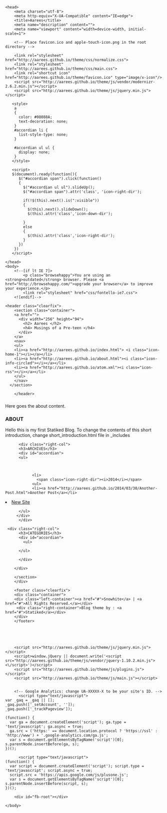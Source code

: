 <!DOCTYPE html>
<!--[if lt IE 7]>      <html class="no-js lt-ie9 lt-ie8 lt-ie7"> <![endif]-->
<!--[if IE 7]>         <html class="no-js lt-ie9 lt-ie8"> <![endif]-->
<!--[if IE 8]>         <html class="no-js lt-ie9"> <![endif]-->
<!--[if gt IE 8]><!--> <html class="no-js"> <!--<![endif]-->
    <head>
        <meta charset="utf-8">
        <meta http-equiv="X-UA-Compatible" content="IE=edge">
        <title>Aarees</title>
        <meta name="description" content="">
        <meta name="viewport" content="width=device-width, initial-scale=1">

        <!-- Place favicon.ico and apple-touch-icon.png in the root directory -->

        <link rel="stylesheet" href="http://aarees.github.io/theme/css/normalize.css">
        <link rel="stylesheet" href="http://aarees.github.io/theme/css/main.css">
        <link rel="shortcut icon" href="http://aarees.github.io/theme/favicon.ico" type="image/x-icon"/>
        <script src="http://aarees.github.io/theme/js/vendor/modernizr-2.6.2.min.js"></script>
        <script src="http://aarees.github.io/theme/js/jquery.min.js"></script>

       <style>
        a
        {
          color: #08088A;
          text-decoration: none;
        }
        #accordian li {
          list-style-type: none;
        }

        #accordian ul ul {
          display: none;
        }
       </style>

       <script>
       $(document).ready(function(){
          $("#accordian span").click(function()
          {
            $("#accordian ul ul").slideUp();
            $("#accordian span").attr('class', 'icon-right-dir');

            if(!$(this).next().is(":visible"))
            {
              $(this).next().slideDown();
              $(this).attr('class','icon-down-dir');
    
            }
            else
            {
              $(this).attr('class','icon-right-dir');
            }
          })
        })
       </script>

    </head>
    <body>
        <!--[if lt IE 7]>
            <p class="browsehappy">You are using an <strong>outdated</strong> browser. Please <a href="http://browsehappy.com/">upgrade your browser</a> to improve your experience.</p>
            <link rel="stylesheet" href="css/fontello-ie7.css">
        <![endif]-->
        
    <header class="clearfix">
        <section class="container">
        <a href="">
          <div width="256" height="94">
            <h2> Aarees </h2>
            <h4> Musings of a Pre-teen </h4>
          </div>
        </a>
        <nav>
        <ul>
        <li><a href="http://aarees.github.io/index.html"> <i class="icon-home-1"></i></a></li>
        <li><a href="http://aarees.github.io/about.html"><i class="icon-info-circled"></i></a></li>
        <li><a href="http://aarees.github.io/atom.xml"><i class="icon-rss"></i></a></li>
        </ul>
        </nav>
      </section>
    
        </header>
        
<div class="main clearfix">
	<section class="container" id="posts">
		<div class="left-container">
	  		<article class="list clearfix">
	  			<h3></h3>
				<p><p>Here goes the about content.</p>
</p>    
	  		</article>
		</div>
			

<div class="right-container">
          <div class="right-col">
          <h3>ABOUT</h3>
          <p>Hello this is my first Statiked Blog. To change the contents of this short introduction, change short_introduction.html file in _includes</p>
          </div>
          
          <div class="right-col">
          <h3>ARCHIVES</h3>
          <div id="accordian">
          <ul>
            
            
                
                <li>
                  <span class="icon-right-dir"><i>2014</i></span>
                <ul>
                <li><a href="http://aarees.github.io/2014/03/30/Another-Post.html">Another Post</a></li>
<li><a href="http://aarees.github.io/2014/03/30/New-Site.html">New Site</a></li>

          </ul>
         </div>
          </div>
          
     <div class="right-col">
          <h3>CATEGORIES</h3>
          <div id="accordian">
            <ul>
            
          </ul>
         
          </div>     
          
        </div>
        
        </section>
        </div>
        
        <footer class="clearfix">
        <div class="container">
        <div class="left-container"><a href="#">Snowhite</a> | <a href="#">All Rights Reserved.</a></div>
         <div class="right-container">Blog theme by : <a href="#">Statiked</a></div>
        </div>
        </footer>





        <script src="http://aarees.github.io/theme/js/jquery.min.js"></script>
        <script>window.jQuery || document.write('<script src="http://aarees.github.io/theme/js/vendor/jquery-1.10.2.min.js"><\/script>')</script>
        <script src="http://aarees.github.io/theme/js/plugins.js"></script>
        <script src="http://aarees.github.io/theme/js/main.js"></script>


        <!-- Google Analytics: change UA-XXXXX-X to be your site's ID. -->
          <script type="text/javascript">
    var _gaq = _gaq || [];
    _gaq.push(['_setAccount', '']);
    _gaq.push(['_trackPageview']);

    (function() {
      var ga = document.createElement('script'); ga.type = 'text/javascript'; ga.async = true;
      ga.src = ('https:' == document.location.protocol ? 'https://ssl' : 'http://www') + '.google-analytics.com/ga.js';
      var s = document.getElementsByTagName('script')[0]; s.parentNode.insertBefore(ga, s);
    })();
  </script>
        

          <script type="text/javascript">
    (function() {
      var script = document.createElement('script'); script.type = 'text/javascript'; script.async = true;
      script.src = 'https://apis.google.com/js/plusone.js';
      var s = document.getElementsByTagName('script')[0]; s.parentNode.insertBefore(script, s);
    })();
  </script>

        <div id="fb-root"></div>
<script>(function(d, s, id) {
  var js, fjs = d.getElementsByTagName(s)[0];
  if (d.getElementById(id)) {return;}
  js = d.createElement(s); js.id = id;
  js.src = "//connect.facebook.net/en_US/all.js#xfbml=1";
  fjs.parentNode.insertBefore(js, fjs);
}(document, 'script', 'facebook-jssdk'));</script>
    </body>
</html>
